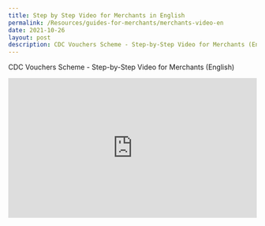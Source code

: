 ```yaml
---
title: Step by Step Video for Merchants in English
permalink: /Resources/guides-for-merchants/merchants-video-en
date: 2021-10-26
layout: post
description: CDC Vouchers Scheme - Step-by-Step Video for Merchants (English)
---
```



CDC Vouchers Scheme - Step-by-Step Video for Merchants (English)

<style>
 .youtubecontainer {
    position: relative;
    width: 100%;
    height: 0;
    padding-bottom: 56.25%;
}
.youtubevideo {
    position: absolute;
    top: 0;
    left: 0;
    width: 100%;
    height: 100%;
}
</style>


<div class="youtubecontainer">
<iframe class="youtubevideo" src="https://www.youtube.com/embed/cQGlktNKq3s" title="YouTube video player" frameborder="0" allow="accelerometer; autoplay; clipboard-write; encrypted-media; gyroscope; picture-in-picture" allowfullscreen></iframe></div>
